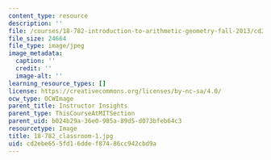 ```yaml
---
content_type: resource
description: ''
file: /courses/18-782-introduction-to-arithmetic-geometry-fall-2013/cd2ebe655fd16ddef87486cc942cbd9a_18-782_classroom-1.jpg
file_size: 24664
file_type: image/jpeg
image_metadata:
  caption: ''
  credit: ''
  image-alt: ''
learning_resource_types: []
license: https://creativecommons.org/licenses/by-nc-sa/4.0/
ocw_type: OCWImage
parent_title: Instructor Insights
parent_type: ThisCourseAtMITSection
parent_uid: b024b29a-36e0-985a-89d5-d073bfeb64c3
resourcetype: Image
title: 18-782_classroom-1.jpg
uid: cd2ebe65-5fd1-6dde-f874-86cc942cbd9a
---
```

